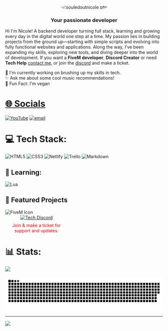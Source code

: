<!-- # 💫 souledoutnicole -->

<!-- <p align="center">
  <img src="https://avatars.githubusercontent.com/u/180138845?s=400&u=28e3b1271bcc7f7d83363c86e424a079f1994281&v=4" alt="souledoutnicole pfp" style="border-radius: 50%; width: 200px; height: 200px;">
</p>
-->
<p align="center">
  <img src="https://avatars.githubusercontent.com/u/180138845?s=400&u=28e3b1271bcc7f7d83363c86e424a079f1994281&v=4" 
       alt="souledoutnicole pfp" 
       style="border-radius: 50%; width: 200px; height: 200px; object-fit: cover;">
</p>
<!-- https://primer.style/octicons -->
<!-- about me -->

<h3 align="center">Your passionate developer</h3>
<p>
Hi I'm Nicole! A backend developer turning full stack, learning and growing every day in the digital world one step at a time. My passion lies in building projects from the ground up—starting with simple scripts and evolving into fully functional websites and applications. Along the way, I’ve been expanding my skills, exploring new tools, and diving deeper into the world of development. If you want a <b> FiveM developer</b>, <b>Discord Creator</b>  or need <b>Tech Help</b> <a href="mailto:itstechlady@gmail.com">contact me</a>, or join the  <a href="https://discord.gg/DuJPUDqCMQand">discord</a> and make a ticket.
</p>

🌻 I'm currently working on brushing up my skills in tech.<br>✨ Ask me about some cool music recommendations!<br>🌱 Fun Fact: I'm vegan

<p align="left"> <a href="https://github.com/ryo-ma/github-profile-trophy"></p>

# 🌐 Socials

<!-- Include Link In Bio/ Links for link-->
<!--add subscribe button for youtube5 -->
<!-- beacons -->

<!-- [![Discord](https://img.shields.io/badge/Discord-%237289DA.svg?logo=discord&logoColor=white)](https://discord.gg/https://discord.gg/DuJPUDqCMQ) -->

[![YouTube](https://img.shields.io/badge/YouTube-%23FF0000.svg?logo=YouTube&logoColor=white)](https://youtube.com/@itstechlady)
[![email](https://img.shields.io/badge/Email-D14836?logo=gmail&logoColor=white)](mailto:itstechlady@gmail.com)

<!-- website link -->

# 💻 Tech Stack:

![HTML5](https://img.shields.io/badge/html5-%23E34F26.svg?style=for-the-badge&logo=html5&logoColor=white) ![CSS3](https://img.shields.io/badge/css3-%231572B6.svg?style=for-the-badge&logo=css3&logoColor=white) ![Netlify](https://img.shields.io/badge/netlify-%23000000.svg?style=for-the-badge&logo=netlify&logoColor=#00C7B7) ![Trello](https://img.shields.io/badge/Trello-%23026AA7.svg?style=for-the-badge&logo=Trello&logoColor=white) ![Markdown](https://img.shields.io/badge/markdown-%23000000.svg?style=for-the-badge&logo=markdown&logoColor=white)

<!-- ![Figma](https://img.shields.io/badge/figma-%23F24E1E.svg?style=for-the-badge&logo=figma&logoColor=white) -->
<!-- ![MariaDB](https://img.shields.io/badge/MariaDB-003545?style=for-the-badge&logo=mariadb&logoColor=white) -->

## 🧠 Learning:

<!-- insert lua, python, javascript and figma -->

![Lua](https://img.shields.io/badge/lua-%232C2D72.svg?style=for-the-badge&logo=lua&logoColor=white)

<!-- ##  ![Python](https://img.shields.io/badge/python-3670A0?style=for-the-badge&logo=python&logoColor=ffdd54) ![MySQL](https://img.shields.io/badge/mysql-4479A1.svg?style=for-the-badge&logo=mysql&logoColor=white) ![Figma](https://img.shields.io/badge/figma-%23F24E1E.svg?style=for-the-badge&logo=figma&logoColor=white) ![React](https://img.shields.io/badge/react-%2320232a.svg?style=for-the-badge&logo=react&logoColor=%2361DAFB)  ![Azure](https://img.shields.io/badge/azure-%230072C6.svg?style=for-the-badge&logo=microsoftazure&logoColor=white) ![AWS](https://img.shields.io/badge/AWS-%23FF9900.svg?style=for-the-badge&logo=amazon-aws&logoColor=white)  ![Google Cloud](https://img.shields.io/badge/GoogleCloud-%234285F4.svg?style=for-the-badge&logo=google-cloud&logoColor=white) ![Angular](https://img.shields.io/badge/angular-%23DD0031.svg?style=for-the-badge&logo=angular&logoColor=white) ![MariaDB](https://img.shields.io/badge/MariaDB-003545?style=for-the-badge&logo=mariadb&logoColor=white) -->

## 🚀 Featured Projects

<div style="text-align: left;">
  <img 
    src="https://camo.githubusercontent.com/87652d47875a130f008c83cf47710d0df08a69d356ed4c24dfe63cc56178fd0d/68747470733a2f2f76696f7269747967726f75702e67616c6c65727963646e2e76736173736574732e696f2f657874656e73696f6e732f76696f7269747967726f75702f666976656d2d646576656c6f706d656e742f312e302e372f313732303930393336323934312f4d6963726f736f66742e56697375616c53747564696f2e53657276696365732e49636f6e732e44656661756c74" 
    style="border-radius: 0%; width: 200px; height: 200px;"
    alt="FiveM Icon"
  >
  <div style="width: 200px; text-align: center;">
    <a href="https://discord.gg/DuJPUDqCMQ">
      <img src="https://img.shields.io/badge/Discord-%237289DA.svg?logo=discord&logoColor=white" alt="Tech Discord">
    </a>
    <p style="margin-top: 8px; font-size: 14px; color: #ff0000ff;">
      Join & make a ticket for support and updates. 
    </p>
  </div>
</div>

# 📊 Stats:

![](https://github-readme-stats.vercel.app/api?username=SOULEDOUTNICOLE&theme=midnight-purple&hide_border=false&include_all_commits=true&count_private=true)<br/>


![snake gif](https://github.com/souledoutnicole/souledoutnicole/blob/output/github-snake-dark.svg)


<!-- MIDNIGHT PURPLE FOR GITHUB STATS -->

<!-- ![](https://github-contributor-stats.vercel.app/api?username=souledoutnicole&limit=5&theme=midnight-purple&combine_all_yearly_contributions=true) -->

<!-- ![](https://nirzak-streak-stats.vercel.app/?user=SOULEDOUTNICOLE&theme=midnight-purple&hide_border=false)<br/> -->
<!-- ![](https://github-readme-stats.vercel.app/api/top-langs/?username=SOULEDOUTNICOLE&theme=midnight-purple&hide_border=false&include_all_commits=true&count_private=true&layout=compact) -->

<!-- ## 🏆 GitHub Trophies -->
<!-- ![](https://github-profile-trophy.vercel.app/?username=SOULEDOUTNICOLE&theme=midnight-purple&no-frame=false&no-bg=true&margin-w=4) -->

---

[![](https://visitcount.itsvg.in/api?id=souledoutnicole&icon=0&color=0)](https://visitcount.itsvg.in)
